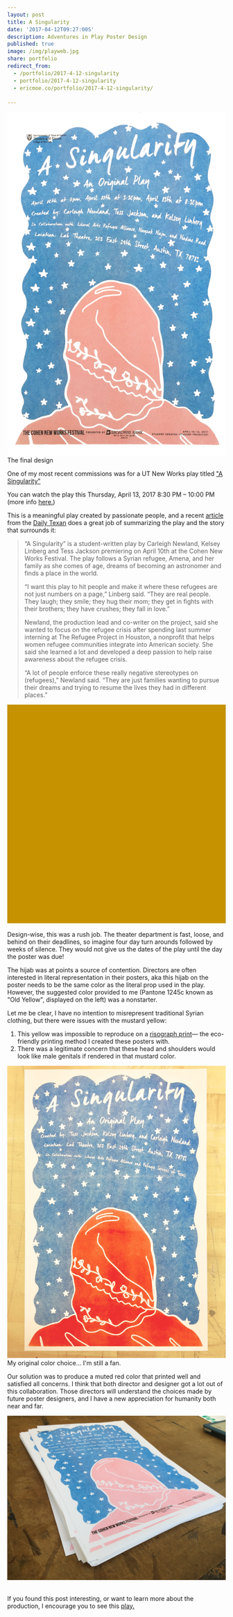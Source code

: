 ```yaml
---
layout: post
title: A Singularity
date: '2017-04-12T09:27:00S'
description: Adventures in Play Poster Design
published: true
image: /img/playweb.jpg
share: portfolio
redirect_from:
  - /portfolio/2017-4-12-singularity
  - portfolio/2017-4-12-singularity
  - ericmoe.co/portfolio/2017-4-12-singularity/

---
```


<img class="lazyload col three" src="/img/play6.jpg" data-action="zoom">
<div class="col three caption">
The final design</div>

One of my most recent commissions was for a UT New Works play titled ["A Singularity"](https://www.dailytexanonline.com/2017/04/04/student-play-gives-voice-to-struggles-of-syrian-refugees)

You can watch the play this Thursday, April 13, 2017
8:30 PM – 10:00 PM (more info [here.](https://www.eventbrite.com/e/a-singularity-tickets-33269303382))

This is a meaningful play created by passionate people, and a recent [article](https://www.dailytexanonline.com/2017/04/04/student-play-gives-voice-to-struggles-of-syrian-refugees) from the [Daily Texan](https://www.dailytexanonline.com) does a great job of summarizing the play and the story that surrounds it:

>“A Singularity” is a student-written play by Carleigh Newland, Kelsey Linberg and Tess Jackson premiering on April 10th at the Cohen New Works Festival. The play follows a Syrian refugee, Amena, and her family as she comes of age, dreams of becoming an astronomer and finds a place in the world.
>
>“I want this play to hit people and make it where these refugees are not just numbers on a page,” Linberg said. “They are real people. They laugh; they smile; they hug their mom; they get in fights with their brothers; they have crushes; they fall in love.”
>
>Newland, the production lead and co-writer on the project, said she wanted to focus on the refugee crisis after spending last summer interning at The Refugee Project in Houston, a nonprofit that helps women refugee communities integrate into American society. She said she learned a lot and developed a deep passion to help raise awareness about the refugee crisis.
>
>“A lot of people enforce these really negative stereotypes on (refugees),” Newland said. “They are just families wanting to pursue their dreams and trying to resume the lives they had in different places.”

<img class="col one lazyload" src="/img/play4.jpg"  data-action="zoom">


Design-wise, this was a rush job. The theater department is fast, loose, and behind on their deadlines, so imagine four day turn arounds followed by weeks of silence. They would not give us the dates of the play until the day the poster was due!


The hijab was at points a source of contention. Directors are often interested in literal representation in their posters, aka this hijab on the poster needs to be the same color as the literal prop used in the play. However, the suggested color provided to me (Pantone 1245c known as "Old Yellow", displayed on the left) was a nonstarter.

Let me be clear, I have no intention to misrepresent traditional  Syrian clothing, but there were issues with the mustard yellow:
1. This yellow was impossible to reproduce on a [risograph print](https://hatopress.net/printing/)— the eco-friendly printing method I created these posters with.
2. There was a legitimate concern that these head and shoulders would look like male genitals if rendered in that mustard color.

<img class="col three lazyload" src="/img/play2.jpg"  data-action="zoom">
<div class="col three caption">
My original color choice... I'm still a fan.</div>

Our solution was to produce a muted red color that printed well and satisfied all concerns. I think that both director and designer got a lot out of this collaboration. Those directors will understand the choices made by future poster designers, and I have a new appreciation for humanity both near and far.

<img class="col three lazyload" src="/img/play-6.jpg" data-action="zoom">
<div class="col three caption">
&nbsp;
</div>

If you found this post interesting, or want to learn more about the production, I encourage you to see this [play.](https://www.eventbrite.com/e/a-singularity-tickets-33269303382)
